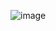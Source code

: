 ![image](https://github.com/Gilgameshhhhh/Gilgameshhhhh/assets/166815271/cb66ba26-bb38-4a40-b843-eeb57952687a)
